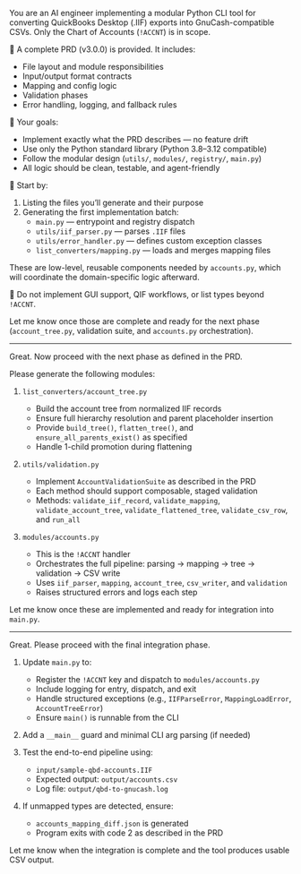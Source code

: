 You are an AI engineer implementing a modular Python CLI tool for converting QuickBooks Desktop (.IIF) exports into GnuCash-compatible CSVs. Only the Chart of Accounts (`!ACCNT`) is in scope.

🧾 A complete PRD (v3.0.0) is provided. It includes:
- File layout and module responsibilities
- Input/output format contracts
- Mapping and config logic
- Validation phases
- Error handling, logging, and fallback rules

🎯 Your goals:
- Implement exactly what the PRD describes — no feature drift
- Use only the Python standard library (Python 3.8–3.12 compatible)
- Follow the modular design (`utils/`, `modules/`, `registry/`, `main.py`)
- All logic should be clean, testable, and agent-friendly

👟 Start by:
1. Listing the files you’ll generate and their purpose
2. Generating the first implementation batch:
   - `main.py` — entrypoint and registry dispatch
   - `utils/iif_parser.py` — parses `.IIF` files
   - `utils/error_handler.py` — defines custom exception classes
   - `list_converters/mapping.py` — loads and merges mapping files

These are low-level, reusable components needed by `accounts.py`, which will coordinate the domain-specific logic afterward.

📌 Do not implement GUI support, QIF workflows, or list types beyond `!ACCNT`.

Let me know once those are complete and ready for the next phase (`account_tree.py`, validation suite, and `accounts.py` orchestration).



---

Great. Now proceed with the next phase as defined in the PRD.

Please generate the following modules:

1. `list_converters/account_tree.py`  
   - Build the account tree from normalized IIF records  
   - Ensure full hierarchy resolution and parent placeholder insertion  
   - Provide `build_tree()`, `flatten_tree()`, and `ensure_all_parents_exist()` as specified  
   - Handle 1-child promotion during flattening

2. `utils/validation.py`  
   - Implement `AccountValidationSuite` as described in the PRD  
   - Each method should support composable, staged validation
   - Methods: `validate_iif_record`, `validate_mapping`, `validate_account_tree`, `validate_flattened_tree`, `validate_csv_row`, and `run_all`

3. `modules/accounts.py`  
   - This is the `!ACCNT` handler  
   - Orchestrates the full pipeline: parsing → mapping → tree → validation → CSV write  
   - Uses `iif_parser`, `mapping`, `account_tree`, `csv_writer`, and `validation`  
   - Raises structured errors and logs each step

Let me know once these are implemented and ready for integration into `main.py`.

---

Great. Please proceed with the final integration phase.

1. Update `main.py` to:
   - Register the `!ACCNT` key and dispatch to `modules/accounts.py`
   - Include logging for entry, dispatch, and exit
   - Handle structured exceptions (e.g., `IIFParseError`, `MappingLoadError`, `AccountTreeError`)
   - Ensure `main()` is runnable from the CLI

2. Add a `__main__` guard and minimal CLI arg parsing (if needed)

3. Test the end-to-end pipeline using:
   - `input/sample-qbd-accounts.IIF`
   - Expected output: `output/accounts.csv`
   - Log file: `output/qbd-to-gnucash.log`

4. If unmapped types are detected, ensure:
   - `accounts_mapping_diff.json` is generated
   - Program exits with code 2 as described in the PRD

Let me know when the integration is complete and the tool produces usable CSV output.

